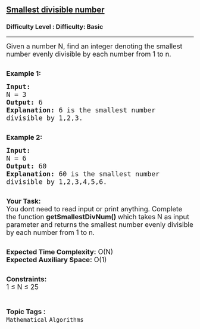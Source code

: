 <h2><a href="https://www.geeksforgeeks.org/problems/smallest-divisible-number/1?page=1&difficulty=Basic&status=unsolved,attempted&sortBy=accuracy">Smallest divisible number</a></h2><h3>Difficulty Level : Difficulty: Basic</h3><hr><div class="problems_problem_content__Xm_eO"><p><span style="font-size:18px">Given a number N, find an integer denoting the smallest number evenly divisible by each number from 1 to n.</span></p>

<p><br>
<span style="font-size:18px"><strong>Example 1:</strong></span></p>

<pre><span style="font-size:18px"><strong>Input:</strong>
N = 3
<strong>Output:</strong> 6
<strong>Explanation:</strong> 6 is the smallest number 
divisible by 1,2,3.</span></pre>

<p><br>
<span style="font-size:18px"><strong>Example 2:</strong></span></p>

<pre><span style="font-size:18px"><strong>Input:</strong>
N = 6
<strong>Output:</strong> 60
<strong>Explanation:</strong> 60 is the smallest number 
divisible by 1,2,3,4,5,6.</span></pre>

<p><br>
<span style="font-size:18px"><strong>Your Task: &nbsp;</strong><br>
You dont need to read input or print anything. Complete the function <strong>getSmallestDivNum() </strong>which takes N as input parameter and returns the smallest number evenly divisible by each number from 1 to n.</span></p>

<p><br>
<span style="font-size:18px"><strong>Expected Time Complexity:</strong> O(N)<br>
<strong>Expected Auxiliary Space:</strong> O(1)</span></p>

<p><br>
<span style="font-size:18px"><strong>Constraints:</strong><br>
1 ≤ N ≤ 25</span></p>
</div><br><p><span style=font-size:18px><strong>Topic Tags : </strong><br><code>Mathematical</code>&nbsp;<code>Algorithms</code>&nbsp;